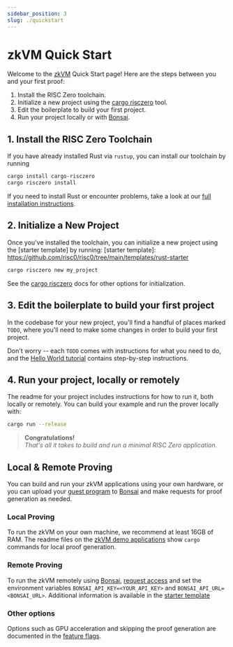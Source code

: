```yaml
---
sidebar_position: 3
slug: ./quickstart
---
```


# zkVM Quick Start

Welcome to the [zkVM] Quick Start page! Here are the steps between you and your first proof:

1. Install the RISC Zero toolchain.
2. Initialize a new project using the [cargo risczero] tool.
3. Edit the boilerplate to build your first project.
4. Run your project locally or with [Bonsai].

## 1. Install the RISC Zero Toolchain

If you have already installed Rust via `rustup`, you can install our toolchain by running

```bash
cargo install cargo-risczero
cargo risczero install
```

If you need to install Rust or encounter problems, take a look at our [full installation instructions](install).

## 2. Initialize a New Project

Once you've installed the toolchain, you can initialize a new project using the [starter template] by running:
[starter template]: https://github.com/risc0/risc0/tree/main/templates/rust-starter

```bash
cargo risczero new my_project
```

See the [cargo risczero] docs for other options for initialization.

## 3. Edit the boilerplate to build your first project

In the codebase for your new project, you'll find a handful of places marked `TODO`, where you'll need to make some changes in order to build your first project.

Don't worry -- each `TODO` comes with instructions for what you need to do, and the [Hello World tutorial] contains step-by-step instructions.

## 4. Run your project, locally or remotely

The readme for your project includes instructions for how to run it, both locally or remotely.
You can build your example and run the prover locally with:

```bash
cargo run --release
```

> **Congratulations!** <br/>_That's all it takes to build and run a minimal RISC Zero application._

## Local & Remote Proving

You can build and run your zkVM applications using your own hardware, or you can upload your [guest program] to [Bonsai] and make requests for proof generation as needed.

### Local Proving

To run the zkVM on your own machine, we recommend at least 16GB of RAM.
The readme files on the [zkVM demo applications] show `cargo` commands for local proof generation.

### Remote Proving

To run the zkVM remotely using [Bonsai], [request access] and set the environment variables `BONSAI_API_KEY=<YOUR_API_KEY>` and `BONSAI_API_URL=<BONSAI_URL>`.
Additional information is available in the [starter template](https://github.com/risc0/risc0/tree/main/templates/rust-starter#running-proofs-remotely-on-bonsai)

### Other options

Options such as GPU acceleration and skipping the proof generation are documented in the [feature flags].

[zkVM]: ../zkvm/
[guest program]: ../../terminology#guest-program
[Bonsai]: ../../bonsai/
[install]: ./install.md
[feature flags]: https://github.com/risc0/risc0#feature-flags
[zkVM demo applications]: https://github.com/risc0/risc0/tree/v0.18.0/examples/
[cargo risczero]: https://docs.rs/cargo-risczero/0.16/cargo_risczero/
[Hello World tutorial]: https://github.com/risc0/risc0/tree/main/examples/hello-world/tutorial.md
[demo applications]: https://github.com/risc0/risc0/tree/v0.18.0/examples
[Bonsai Quick Start]: ../../bonsai/quickstart
[request access]: https://bonsai.xyz/apply
